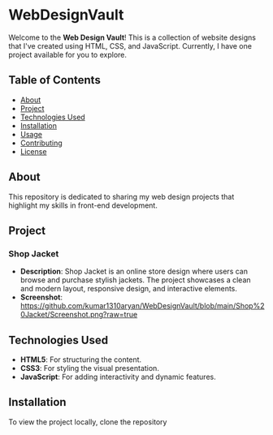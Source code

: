 # WebDesignVault

Welcome to the **Web Design Vault**! This is a collection of website designs that I've created using HTML, CSS, and JavaScript. Currently, I have one project available for you to explore.

## Table of Contents

- [About](#about)
- [Project](#project)
- [Technologies Used](#technologies-used)
- [Installation](#installation)
- [Usage](#usage)
- [Contributing](#contributing)
- [License](#license)

## About

This repository is dedicated to sharing my web design projects that highlight my skills in front-end development. 

## Project

### Shop Jacket
- **Description**: Shop Jacket is an online store design where users can browse and purchase stylish jackets. The project showcases a clean and modern layout, responsive design, and interactive elements.
- **Screenshot**: https://github.com/kumar1310aryan/WebDesignVault/blob/main/Shop%20Jacket/Screenshot.png?raw=true

## Technologies Used

- **HTML5**: For structuring the content.
- **CSS3**: For styling the visual presentation.
- **JavaScript**: For adding interactivity and dynamic features.

## Installation

To view the project locally, clone the repository
